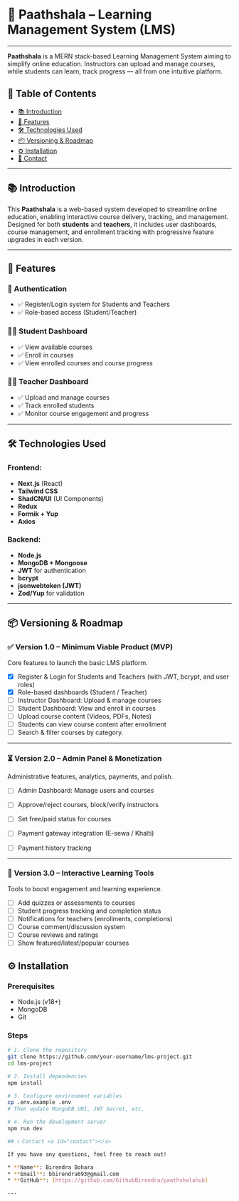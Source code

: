 # 📘 Paathshala – Learning Management System (LMS)
---

**Paathshala** is a MERN stack-based Learning Management System aiming to simplify online education. Instructors can upload and manage courses, while students can learn, track progress — all from one intuitive platform.

## 📌 Table of Contents

- [📚 Introduction](#-introduction)
- [🚀 Features](#-features)
- [🛠️ Technologies Used](#️-technologies-used)
- [📦 Versioning & Roadmap](#-versioning--roadmap)
- [⚙️ Installation](#️-installation)
- [📩 Contact](#-contact)

---

## 📚 Introduction

This **Paathshala** is a web-based system developed to streamline online education, enabling interactive course delivery, tracking, and management. Designed for both **students** and **teachers**, it includes user dashboards, course management, and enrollment tracking with progressive feature upgrades in each version.

---

## 🚀 Features

### 👤 Authentication
- ✅ Register/Login system for Students and Teachers
- ✅ Role-based access (Student/Teacher)

### 🧑‍🎓 Student Dashboard
- ✅ View available courses
- ✅ Enroll in courses
- ✅ View enrolled courses and course progress

### 👨‍🏫 Teacher Dashboard
- ✅ Upload and manage courses
- ✅ Track enrolled students
- ✅ Monitor course engagement and progress

---

## 🛠️ Technologies Used

### Frontend:
- **Next.js** (React)
- **Tailwind CSS** 
- **ShadCN/UI** (UI Components)
- **Redux**
- **Formik + Yup**
- **Axios**

### Backend:
- **Node.js** 
- **MongoDB + Mongoose**
- **JWT** for authentication
- **bcrypt**
- **jsonwebtoken (JWT)**
- **Zod/Yup** for validation

---
## 📦 Versioning & Roadmap

### ✅ Version 1.0 – Minimum Viable Product (MVP)

Core features to launch the basic LMS platform.

- [x] Register & Login for Students and Teachers (with JWT, bcrypt, and user roles)
- [x] Role-based dashboards (Student / Teacher)
- [ ] Instructor Dashboard: Upload & manage courses
- [ ] Student Dashboard: View and enroll in courses
- [ ] Upload course content (Videos, PDFs, Notes)
- [ ] Students can view course content after enrollment
- [ ] Search & filter courses by category.
---

### ⏳ Version 2.0 – Admin Panel & Monetization
Administrative features, analytics, payments, and polish.

- [ ] Admin Dashboard: Manage users and courses
- [ ] Approve/reject courses, block/verify instructors
- [ ] Set free/paid status for courses
- [ ] Payment gateway integration (E-sewa / Khalti)
- [ ] Payment history tracking



---

### 🔲 Version 3.0 – Interactive Learning Tools
Tools to boost engagement and learning experience.

- [ ] Add quizzes or assessments to courses
- [ ] Student progress tracking and completion status
- [ ] Notifications for teachers (enrollments, completions)
- [ ] Course comment/discussion system
- [ ] Course reviews and ratings
- [ ] Show featured/latest/popular courses
## ⚙️ Installation

### Prerequisites
- Node.js (v18+)
- MongoDB
- Git

### Steps

```bash
# 1. Clone the repository
git clone https://github.com/your-username/lms-project.git
cd lms-project

# 2. Install dependencies
npm install

# 3. Configure environment variables
cp .env.example .env
# Then update MongoDB URI, JWT Secret, etc.

# 4. Run the development server
npm run dev

## 📞 Contact <a id="contact"></a>

If you have any questions, feel free to reach out!

* **Name**: Birendra Bohara  
* **Email**: bbirendra693@gmail.com  
* **GitHub**: [https://github.com/GithubBirendra/paathshalahub]

---


